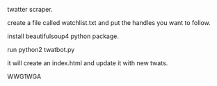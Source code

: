 twatter scraper.

create a file called watchlist.txt and put the handles you want to follow.

install beautifulsoup4 python package.

run python2 twatbot.py

it will create an index.html and update it with new twats.

WWG1WGA

